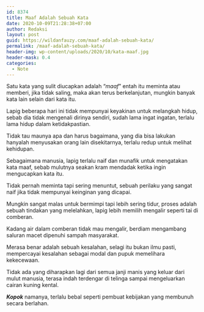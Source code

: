 ```yaml
---
id: 8374
title: Maaf Adalah Sebuah Kata
date: 2020-10-09T21:28:38+07:00
author: Redaksi
layout: post
guid: https://wildanfauzy.com/maaf-adalah-sebuah-kata/
permalink: /maaf-adalah-sebuah-kata/
header-img: wp-content/uploads/2020/10/kata-maaf.jpg
header-mask: 0.4
categories:
  - Note
---
```

Satu kata yang sulit diucapkan adalah &#8220;_maaf_&#8221; entah itu meminta atau memberi, jika tidak saling, maka akan terus berkelanjutan, mungkin banyak kata lain selain dari kata itu.

Lapig beberapa hari ini tidak mempunyai keyakinan untuk melangkah hidup, sebab dia tidak mengenali dirinya sendiri, sudah lama ingat ingatan, terlalu lama hidup dalam ketidakpastian.

Tidak tau maunya apa dan harus bagaimana, yang dia bisa lakukan hanyalah menyusakan orang lain disekitarnya, terlalu redup untuk melihat kehidupan.

Sebagaimana manusia, lapig terlalu naif dan munafik untuk mengatakan kata maaf, sebab mulutnya seakan kram mendadak ketika ingin mengucapkan kata itu.

Tidak pernah meminta tapi sering menuntut, sebuah perilaku yang sangat naif jika tidak mempunyai keinginan yang dicapai.

Mungkin sangat malas untuk bermimpi tapi lebih sering tidur, proses adalah sebuah tindakan yang melelahkan, lapig lebih memilih mengalir seperti tai di comberan.

Kadang air dalam comberan tidak mau mengalir, berdiam mengambang saluran macet dipenuhi sampah masyarakat.

Merasa benar adalah sebuah kesalahan, selagi itu bukan ilmu pasti, mempercayai kesalahan sebagai modal dan pupuk memelihara kekecewaan.

Tidak ada yang diharapkan lagi dari semua janji manis yang keluar dari mulut manusia, terasa indah terdengar di telinga sampai mengeluarkan cairan kuning kental.

_**Kopok**_ namanya, terlalu bebal seperti pembuat kebijakan yang membunuh secara berlahan.